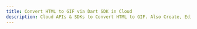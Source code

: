 ---title: Convert HTML to GIF via Dart SDK in Clouddescription: Cloud APIs & SDKs to Convert HTML to GIF. Also Create, Edit & Render Microsoft Word & OpenOffice documents in the Cloud.---